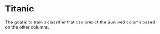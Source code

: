 # Titanic
The goal is to train a classifier that can predict the Survived column based on the other columns.  

